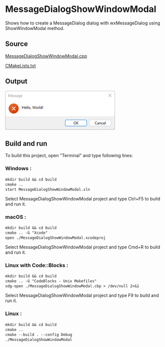 # MessageDialogShowWindowModal

Shows how to create a MessageDialog dialog with wxMessageDialog using ShowWindowModal method.

## Source

[MessageDialogShowWindowModal.cpp](MessageDialogShowWindowModal.cpp)

[CMakeLists.txt](CMakeLists.txt)

## Output

![output](../../../docs/Pictures/MessageDialogShowWindowModal.png)

## Build and run

To build this project, open "Terminal" and type following lines:

### Windows :

``` shell
mkdir build && cd build
cmake .. 
start MessageDialogShowWindowModal.sln
```

Select MessageDialogShowWindowModal project and type Ctrl+F5 to build and run it.

### macOS :

``` shell
mkdir build && cd build
cmake .. -G "Xcode"
open ./MessageDialogShowWindowModal.xcodeproj
```

Select MessageDialogShowWindowModal project and type Cmd+R to build and run it.

### Linux with Code::Blocks :

``` shell
mkdir build && cd build
cmake .. -G "CodeBlocks - Unix Makefiles"
xdg-open ./MessageDialogShowWindowModal.cbp > /dev/null 2>&1
```

Select MessageDialogShowWindowModal project and type F9 to build and run it.

### Linux :

``` shell
mkdir build && cd build
cmake .. 
cmake --build . --config Debug
./MessageDialogShowWindowModal
```
